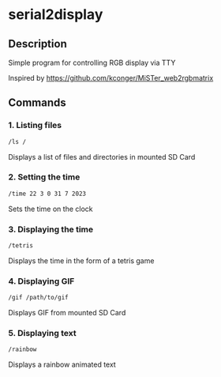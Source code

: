 # serial2display

## Description

Simple program for controlling RGB display via TTY

Inspired by <https://github.com/kconger/MiSTer_web2rgbmatrix>

## Commands

### 1. Listing files

```bash
/ls /
```

Displays a list of files and directories in mounted SD Card

### 2. Setting the time

```bash
/time 22 3 0 31 7 2023 
```

Sets the time on the clock

### 3. Displaying the time

```bash
/tetris
```

Displays the time in the form of a tetris game

### 4. Displaying GIF

```bash
/gif /path/to/gif
```

Displays GIF from mounted SD Card

### 5. Displaying text

```bash
/rainbow
```

Displays a rainbow animated text
